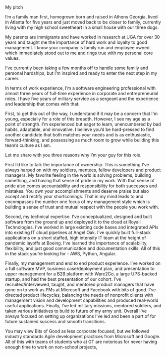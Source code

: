 My pitch

I’m a family man first, homegrown born and raised in Athens Georgia, lived in Atlanta for five years and just moved back to be closer to family, currently living with my high school sweetheart in a small house with our three dogs. 

My parents are immigrants and have worked in research at UGA for over 30 years and taught me the importance of hard work and loyalty to good management. I know your company is family run and employee owned which immediately stood out to me and rings true with my personal core values.

I’ve currently been taking a few months off to handle some family and personal hardships, but I’m inspired and ready to enter the next step in my career. 

In terms of work experience, I’m a software engineering professional with almost three years of full-time experience in corporate and entrepreneurial roles. I have five years of military service as a sergeant and the experience and leadership that comes with that. 

First, to get this out of the way, I understand if it may be a concern that I'm young, especially for a role of this breadth. However, I see my age as a point of strength. I'm experienced but eager to learn, unencumbered by bad habits, adaptable, and innovative. I believe you’d be hard-pressed to find another candidate that both matches your needs and is as enthusiastic, forward-thinking, and possessing as much room to grow while building this team’s culture as I am. 

Let me share with you three reasons why I’m your guy for this role. 

First I’d like to talk the importance of ownership. This is something I’ve always harped on with my soldiers, mentees, fellow developers and product managers. My favorite feeling in the world is solving problems, building something, and having that sense of pride in my work. With that sense of pride also comes accountability and responsibility for both successes and mistakes. You own your accomplishments and deserve praise but also accept and rectify your shortcomings. That in my mind leads to and encompasses the number one focus of my management style which is building a sense of trust and mutual respect with the people you work with. 

Second, my technical expertise. I’ve conceptualized, designed and built software from the ground up and deployed it to the cloud at Royall Technologies. I’ve worked in large existing code bases and integrated APIs into existing IT cloud pipelines at Angel Oak. I’ve quickly built full-stack applications on a short staffed, high intensity IT team at the height of pandemic layoffs at Boeing. I’ve learned the importance of scalability, flexibility, and just good communication and documentation skills. All of this in the stack you’re looking for - AWS, Python, Angular.

Finally, my management and end to end product experience. I’ve worked on a full software MVP, business case/deployment plan, and presentation to upper management for a B2B platform with Ware2Go, a large UPS-backed startup, and had the best presentation of our cohort. I’ve recruited/interviewed, taught, and mentored product managers that have gone on to work as PMs at Microsoft and Facebook with bits of good. I’ve directed product lifecycles, balancing the needs of nonprofit clients with management vision and development capabilities and produced real-world useful applications. Finally, I’ve led military missions, mentored soldiers, and taken various initiatives to build to future of my army unit. Overall I've always focused on setting up organizations I've led and been a part of for future sustained success and smooth transitions.

  

  

You may view Bits of Good as less corporate focused, but we followed industry standards Agile development practices from Microsoft and Google. All of this with teams of students who at GT are notorious for never having enough time to work on non-school projects,
